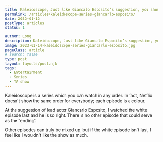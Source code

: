 ```yaml
---
title: Kaleidoscope, Just like Giancalo Esposito’s suggestion, you should watch the white episode last
permalink: /articles/kaleidoscope-series-giancarlo-esposito/
date: 2023-01-13
postType: articles
status: 1

author: Long
description: Kaleidoscope, Just like Giancalo Esposito’s suggestion, you should watch the white episode last.
image: 2023-01-14-kaleidoscope-series-giancarlo-esposito.jpg
pageClass: article
# search: false
type: post
layout: layouts/post.njk
tags:
  - Entertainment
  - Series
  - TV show
---
```


Kaleidoscope is a series which you can watch in any order. In fact, Netflix doesn't show the same order for everybody; each episode is a colour.

At the suggestion of lead actor Giancarlo Esposito, I watched the white episode last and he is so right. There is no other episode that could serve as the “ending”.

Other episodes can truly be mixed up, but if the white episode isn't last, I feel like I wouldn't like the show as much.
